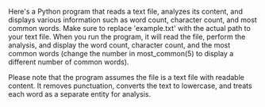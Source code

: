 Here's a Python program that reads a text file, analyzes its content, and displays various information such as word count, character count, and most common words. Make sure to replace 'example.txt' with the actual path to your text file. When you run the program, it will read the file, perform the analysis, and display the word count, character count, and the most common words (change the number in most_common(5) to display a different number of common words).

Please note that the program assumes the file is a text file with readable content. It removes punctuation, converts the text to lowercase, and treats each word as a separate entity for analysis.



